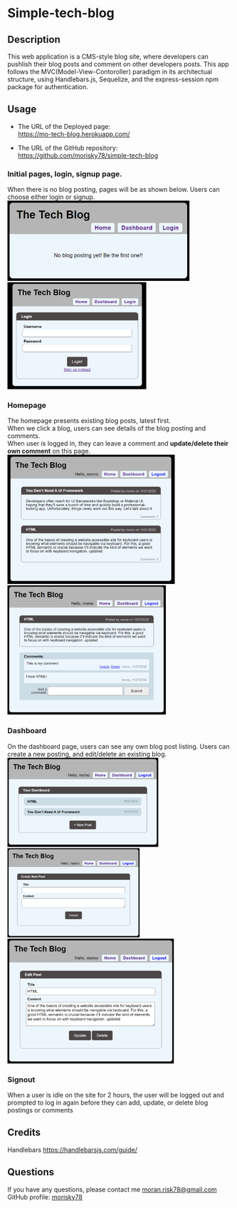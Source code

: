 # Simple-tech-blog

## Description
This web application is a CMS-style blog site, where developers can pushlish their blog posts and comment on other developers posts. This app follows the MVC(Model-View-Contoroller) paradigm in its architectual structure, using Handlebars.js, Sequelize, and the express-session npm package for authentication.


## Usage
- The URL of the Deployed page:  
https://mo-tech-blog.herokuapp.com/

- The URL of the GitHub repository:  
https://github.com/morisky78/simple-tech-blog

### Initial pages, login, signup page.
When there is no blog posting, pages will be as shown below. Users can choose either login or signup.   
<img src="public/images/ss01-1.png" height="180" alt="Screenshot of no posting initial page">
<img src="public/images/ss02.png" height="240" alt="Screenshot of login"> 


### Homepage
The homepage presents existing blog posts, latest first.  
When we click a blog, users can see details of the blog posting and comments.  
When user is logged in, they can leave a comment and **update/delete their own comment** on this page.  
<img src="public/images/ss05-home.png" height="290" alt="Screenshot of homepage"> 
<img src="public/images/ss06-posting.png" height="290" alt="Screenshot of blog posting details page"> 

### Dashboard
On the dashboard page, users can see any own blog post listing. Users can create a new posting, and edit/delete an existing blog.  
<img src="public/images/ss07-dashboard.png" height="200" alt="Screenshot of dashboard"> 
<img src="public/images/ss09-dashboard-create.png" height="200" alt="Screenshot of create my blog"> 
<img src="public/images/ss08-dashboard-update.png" height="280" alt="Screenshot of update my blog">

### Signout
When a user is idle on the site for 2 hours, the user will be logged out and prompted to log in again before they can add, update, or delete blog postings or comments


## Credits
Handlebars
https://handlebarsjs.com/guide/

## Questions
If you have any questions, please contact me moran.risk78@gmail.com  
GitHub  profile: [morisky78](https://github.com/morisky78)